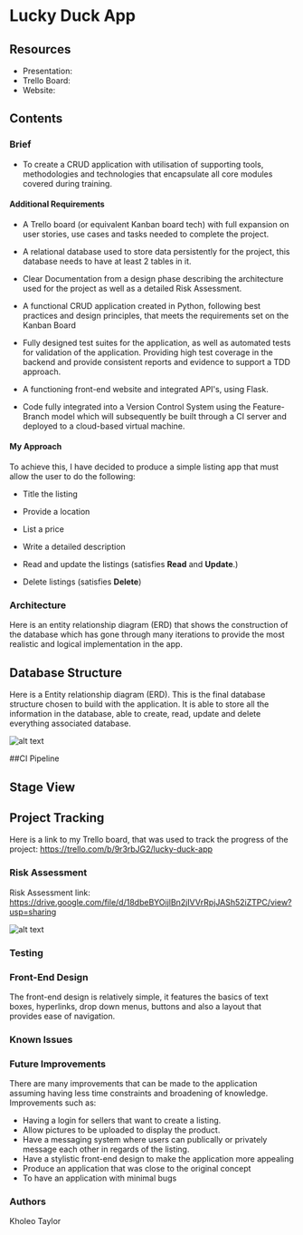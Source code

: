 # Lucky Duck App

## Resources 
- Presentation:
- Trello Board:
- Website:

## Contents

### Brief
- To create a CRUD application with utilisation of supporting tools,
methodologies and technologies that encapsulate all core modules
covered during training.

#### Additional Requirements
- A Trello board (or equivalent Kanban board tech) with full expansion
on user stories, use cases and tasks needed to complete the project.

- A relational database used to store data persistently for the
project, this database needs to have at least 2 tables in it.

- Clear Documentation from a design phase describing the architecture
used for the project as well as a detailed Risk Assessment.

- A functional CRUD application created in Python, following best
practices and design principles, that meets the requirements set on
the Kanban Board

- Fully designed test suites for the application, as
well as automated tests for validation of the application. 
Providing high test coverage in the backend and provide consistent
reports and evidence to support a TDD approach.

- A functioning front-end website and integrated API's, using Flask.

- Code fully integrated into a Version Control System using the
Feature-Branch model which will subsequently be built through a CI
server and deployed to a cloud-based virtual machine.


#### My Approach
To achieve this, I have decided to produce a simple listing app that must allow the user to do the following:
- Title the listing
- Provide a location 
- List a price
- Write a detailed description

- Read and update the listings (satisfies **Read** and **Update**.)
- Delete listings (satisfies **Delete**)

### Architecture
Here is an entity relationship diagram (ERD) that shows the construction of the database 
which has gone through many iterations to provide the most realistic and logical implementation in the app.

## Database Structure

Here is a Entity relationship diagram (ERD). This is the final database structure chosen to build with the application.
It is able to store all the information in the database, able to create, read, update and delete everything associated database.

![alt text](https://github.com/kholeone/devops-core-fundamental-project-/blob/main/Documents/erd_ver_1.0.png)

##CI Pipeline

## Stage View

## Project Tracking 
Here is a link to my Trello board, that was used to track the progress of the project:
https://trello.com/b/9r3rbJG2/lucky-duck-app


### Risk Assessment
Risk Assessment link: 
https://drive.google.com/file/d/18dbeBYOijlBn2jIVVrRpjJASh52iZTPC/view?usp=sharing

![alt text](https://github.com/kholeone/devops-core-fundamental-project-/blob/main/Documents/risk_assessment_snippet.png "risk assessment")

### Testing 

### Front-End Design

The front-end design is relatively simple, it features the basics of text boxes, hyperlinks,
drop down menus, buttons and also a layout that provides ease of navigation.


### Known Issues

### Future Improvements

There are many improvements that can be made to the application
assuming having less time constraints and broadening of knowledge.
Improvements such as:

- Having a login for sellers that want to create a listing.
- Allow pictures to be uploaded to display the product.
- Have a messaging system where users can publically or privately message each other in regards of the listing.
- Have a stylistic front-end design to make the application more appealing
- Produce an application that was close to the original concept 
- To have an application with minimal bugs
### Authors

Kholeo Taylor 
